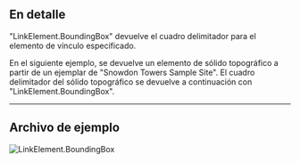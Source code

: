 ## En detalle
"LinkElement.BoundingBox" devuelve el cuadro delimitador para el elemento de vínculo especificado.

En el siguiente ejemplo, se devuelve un elemento de sólido topográfico a partir de un ejemplar de "Snowdon Towers Sample Site". El cuadro delimitador del sólido topográfico se devuelve a continuación con "LinkElement.BoundingBox".

___
## Archivo de ejemplo

![LinkElement.BoundingBox](./Revit.Elements.LinkElement.BoundingBox_img.jpg)
